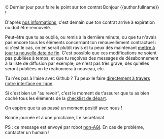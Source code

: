 ⏰ Dernier jour pour faire le point sur ton contrat
Bonjour {{author.fullname}} !

D'après [nos informations](https://beta.gouv.fr/communaute/), c'est demain que ton contrat arrive à expiration ou doit être renouvelé.

Peut-être que tu as oublié, ou remis à la dernière minute, ou que tu n'avais pas encore tous les éléments concernant ton renouvellement contractuel : si c'est le cas, on en serait plutôt ravis et tu peux dès maintenant [mettre à jour ta nouvelle date de fin](https://github.com/betagouv/beta.gouv.fr/edit/master/content/_authors/{{author.id}}.md). C'est possible que ces modifications ne soient pas publiées à temps, et que tu reçoives des messages de désabonnement à la liste de diffusion par exemple; ce n'est pas très grave, dès qu'elles seront publiées on te réabonnera à nouveau, etc.

Tu n'es pas à l'aise avec Github ? Tu peux le faire [directement à travers notre interface en ligne](https://beta.gouv.fr/admin/#/collections/authors/entries/{{author.id}}).

Si c'est bien un "au revoir", c'est le moment de t'assurer que tu as bien coché tous les éléments de la [checklist de départ](https://github.com/betagouv/beta.gouv.fr/wiki/Au-revoir).

On espère que tu as passé un moment positif avec nous !

Bonne journée et à une prochaine,
Le secrétariat

PS : ce message est envoyé par robot [non-AGI](https://en.wikipedia.org/wiki/Artificial_general_intelligence). En cas de problème, contacter un humain !
